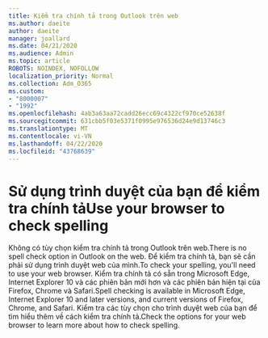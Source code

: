 ```yaml
---
title: Kiểm tra chính tả trong Outlook trên web
ms.author: daeite
author: daeite
manager: joallard
ms.date: 04/21/2020
ms.audience: Admin
ms.topic: article
ROBOTS: NOINDEX, NOFOLLOW
localization_priority: Normal
ms.collection: Adm_O365
ms.custom:
- "8000007"
- "1992"
ms.openlocfilehash: 4ab3a63aa72cadd26ecc69c4322cf970ce52638f
ms.sourcegitcommit: 631cbb5f03e5371f0995e976536d24e9d13746c3
ms.translationtype: MT
ms.contentlocale: vi-VN
ms.lasthandoff: 04/22/2020
ms.locfileid: "43768639"
---
```

# <a name="use-your-browser-to-check-spelling"></a><span data-ttu-id="18d16-102">Sử dụng trình duyệt của bạn để kiểm tra chính tả</span><span class="sxs-lookup"><span data-stu-id="18d16-102">Use your browser to check spelling</span></span>

<span data-ttu-id="18d16-103">Không có tùy chọn kiểm tra chính tả trong Outlook trên web.</span><span class="sxs-lookup"><span data-stu-id="18d16-103">There is no spell check option in Outlook on the web.</span></span> <span data-ttu-id="18d16-104">Để kiểm tra chính tả, bạn sẽ cần phải sử dụng trình duyệt web của mình.</span><span class="sxs-lookup"><span data-stu-id="18d16-104">To check your spelling, you'll need to use your web browser.</span></span> <span data-ttu-id="18d16-105">Kiểm tra chính tả có sẵn trong Microsoft Edge, Internet Explorer 10 và các phiên bản mới hơn và các phiên bản hiện tại của Firefox, Chrome và Safari.</span><span class="sxs-lookup"><span data-stu-id="18d16-105">Spell checking is available in Microsoft Edge, Internet Explorer 10 and later versions, and current versions of Firefox, Chrome, and Safari.</span></span> <span data-ttu-id="18d16-106">Kiểm tra các tùy chọn cho trình duyệt web của bạn để tìm hiểu thêm về cách kiểm tra chính tả.</span><span class="sxs-lookup"><span data-stu-id="18d16-106">Check the options for your web browser to learn more about how to check spelling.</span></span>